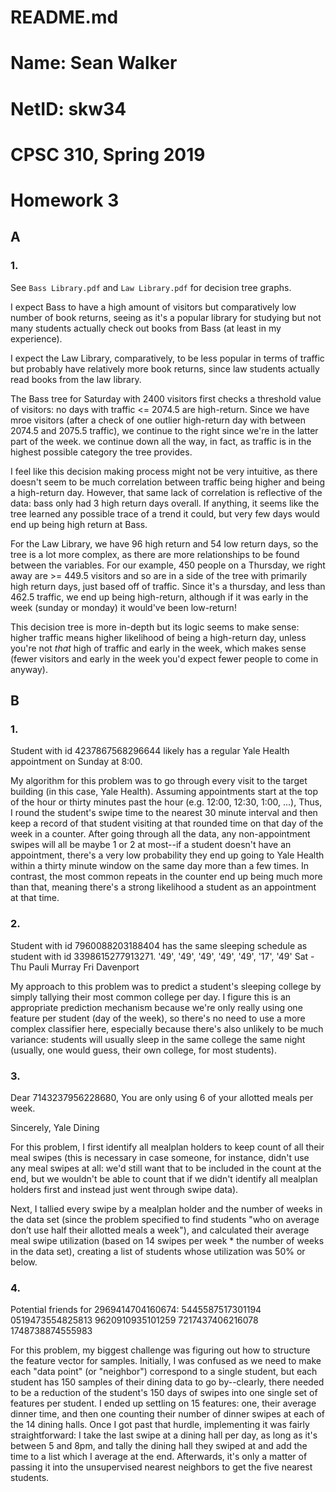 # README.md

# Name: Sean Walker

# NetID: skw34

# CPSC 310, Spring 2019

# Homework 3

## A

### 1.

See `Bass Library.pdf` and `Law Library.pdf` for decision tree graphs.

I expect Bass to have a high amount of visitors but comparatively low number of
book returns, seeing as it's a popular library for studying but not many
students actually check out books from Bass (at least in my experience).

I expect the Law Library, comparatively, to be less popular in terms of traffic
but probably have relatively more book returns, since law students actually read
books from the law library.

The Bass tree for Saturday with 2400 visitors first checks a threshold value of visitors: no days with traffic <= 2074.5 are high-return. Since we have mroe visitors (after a check of one outlier high-return day with between 2074.5 and 2075.5 traffic), we continue to the right since we're in the latter part of the week. we continue down all the way, in fact, as traffic is in the highest possible category the tree provides.

I feel like this decision making process might not be very intuitive, as there doesn't seem to be much correlation between traffic being higher and being a high-return day. However, that same lack of correlation is reflective of the data: bass only had 3 high return days overall. If anything, it seems like the tree learned any possible trace of a trend it could, but very few days would end up being high return at Bass.

For the Law Library, we have 96 high return and 54 low return days, so the tree is a lot more complex, as there are more relationships to be found between the variables. For our example, 450 people on a Thursday, we right away are >= 449.5 visitors and so are in a side of the tree with primarily high return days, just based off of traffic. Since it's a thursday, and less than 462.5 traffic, we end up being high-return, although if it was early in the week (sunday or monday) it would've been low-return!

This decision tree is more in-depth but its logic seems to make sense: higher traffic means higher likelihood of being a high-return day, unless you're not _that_ high of traffic and early in the week, which makes sense (fewer visitors and early in the week you'd expect fewer people to come in anyway).

## B

### 1.

Student with id 4237867568296644 likely has a regular Yale Health appointment on Sunday at 8:00.

My algorithm for this problem was to go through every visit to the target building (in this case, Yale Health).
Assuming appointments start at the top of the hour or thirty minutes past the hour (e.g. 12:00, 12:30, 1:00, ...),
Thus, I round the student's swipe time to the nearest 30 minute interval and then keep a record of that student
visiting at that rounded time on that day of the week in a counter.
After going through all the data, any non-appointment swipes will all be maybe 1 or 2 at most--if a student doesn't
have an appointment, there's a very low probability they end up going to Yale Health within a thirty minute window
on the same day more than a few times. In contrast, the most common repeats in the counter end up being much more than
that, meaning there's a strong likelihood a student as an appointment at that time.

### 2.

Student with id 7960088203188404 has the same sleeping schedule as student with id 3398615277913271.
'49', '49', '49', '49', '49', '17', '49'
Sat - Thu Pauli Murray
Fri Davenport

My approach to this problem was to predict a student's sleeping college by simply tallying their most common college per day.
I figure this is an appropriate prediction mechanism because we're only really using one feature per student (day of the week),
so there's no need to use a more complex classifier here, especially because there's also unlikely to be much variance:
students will usually sleep in the same college the same night (usually, one would guess, their own college, for most students).

### 3.

Dear 7143237956228680,
You are only using 6 of your allotted meals per week.

Sincerely,
Yale Dining

For this problem, I first identify all mealplan holders to keep count of all their meal swipes (this is necessary in case someone, for instance, didn't use any meal swipes at all: we'd still want that to be included in the count at the end, but
we wouldn't be able to count that if we didn't identify all mealplan holders first and instead just went through swipe data).

Next, I tallied every swipe by a mealplan holder and the number of weeks in the data set (since the problem specified to
find students "who on average don’t use half their allotted meals a week"), and calculated their average meal swipe utilization
(based on 14 swipes per week \* the number of weeks in the data set), creating a list of students whose utilization was 50% or below.

### 4.

Potential friends for 2969414704160674:
5445587517301194
0519473554825813
9620910935101259
7217437406216078
1748738874555983

For this problem, my biggest challenge was figuring out how to structure the feature vector for samples. Initially, I was
confused as we need to make each "data point" (or "neighbor") correspond to a single student, but each student has 150
samples of their dining data to go by--clearly, there needed to be a reduction of the student's 150 days of swipes into
one single set of features per student. I ended up settling on 15 features: one, their average dinner time, and then one
counting their number of dinner swipes at each of the 14 dining halls. Once I got past that hurdle, implementing it was
fairly straightforward: I take the last swipe at a dining hall per day, as long as it's between 5 and 8pm, and tally the
dining hall they swiped at and add the time to a list which I average at the end. Afterwards, it's only a matter of passing
it into the unsupervised nearest neighbors to get the five nearest students.
